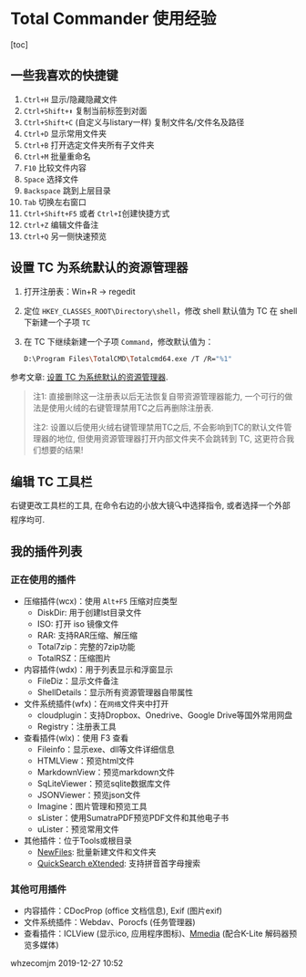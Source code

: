 # Total Commander 使用经验

[toc]

## 一些我喜欢的快捷键
1. `Ctrl+H` 显示/隐藏隐藏文件
2. `Ctrl+Shift+⬆` 复制当前标签到对面
3. `Ctrl+Shift+C` (自定义与listary一样) 复制文件名/文件名及路径
4. `Ctrl+D` 显示常用文件夹
5. `Ctrl+B` 打开选定文件夹所有子文件夹
6. `Ctrl+M` 批量重命名
7. `F10` 比较文件内容
8. `Space` 选择文件
9. `Backspace` 跳到上层目录
10. `Tab` 切换左右窗口
11. `Ctrl+Shift+F5` 或者 `Ctrl+I`创建快捷方式
12. `Ctrl+Z`  编辑文件备注
13. `Ctrl+Q` 另一侧快速预览



## 设置 TC 为系统默认的资源管理器

1. 打开注册表：Win+R → regedit

2. 定位 `HKEY_CLASSES_ROOT\Directory\shell`，修改 shell 默认值为 TC
   在 shell 下新建一个子项 `TC`

3. 在 TC 下继续新建一个子项 `Command`，修改默认值为：

   ```bash
   D:\Program Files\TotalCMD\Totalcmd64.exe /T /R="%1"
   ```


参考文章: [设置 TC 为系统默认的资源管理器](https://zhuanlan.zhihu.com/p/79046588).

> 注1: 直接删除这一注册表以后无法恢复自带资源管理器能力, 一个可行的做法是使用火绒的右键管理禁用TC之后再删除注册表. 
>
> 注2: 设置以后使用火绒右键管理禁用TC之后, 不会影响到TC的默认文件管理器的地位, 但使用资源管理器打开内部文件夹不会跳转到 TC, 这更符合我们想要的结果!

## 编辑 TC 工具栏

右键更改工具栏的工具, 在命令右边的小放大镜🔍中选择指令, 或者选择一个外部程序均可.



## 我的插件列表

### 正在使用的插件

- 压缩插件(wcx)：使用 `Alt+F5` 压缩对应类型
  - DiskDir: 用于创建lst目录文件
  - ISO: 打开 iso 镜像文件
  - RAR: 支持RAR压缩、解压缩
  - Total7zip：完整的7zip功能
  - TotalRSZ：压缩图片
- 内容插件(wdx)：用于列表显示和浮窗显示
  - FileDiz：显示文件备注
  - ShellDetails：显示所有资源管理器自带属性
- 文件系统插件(wfx)：在`网络`文件夹中打开
  - cloudplugin：支持Dropbox、Onedrive、Google Drive等国外常用网盘
  - Registry：注册表工具
- 查看插件(wlx)：使用 F3 查看
  - Fileinfo：显示exe、dll等文件详细信息
  - HTMLView：预览html文件
  - MarkdownView：预览markdown文件
  - SqLiteViewer：预览sqlite数据库文件
  - JSONViewer：预览json文件
  - Imagine：图片管理和预览工具
  - sLister：使用SumatraPDF预览PDF文件和其他电子书
  - uLister：预览常用文件
- 其他插件：位于Tools或根目录
  - [NewFiles](https://totalcmd.net/plugring/newfiles.html): 批量新建文件和文件夹
  - [QuickSearch eXtended](https://www.ghisler.ch/board/viewtopic.php?f=6&t=22592&sid=858049aa70e211dbab5d1fac5c76e6f3): 支持拼音首字母搜索



### 其他可用插件

- 内容插件：CDocProp (office 文档信息), Exif (图片exif)
- 文件系统插件：Webdav、Porocfs (任务管理器)
- 查看插件：ICLView (显示ico, 应用程序图标)、[Mmedia](https://totalcmd.net/plugring/mmedia.html) (配合K-Lite 解码器预览多媒体)



whzecomjm
2019-12-27 10:52



